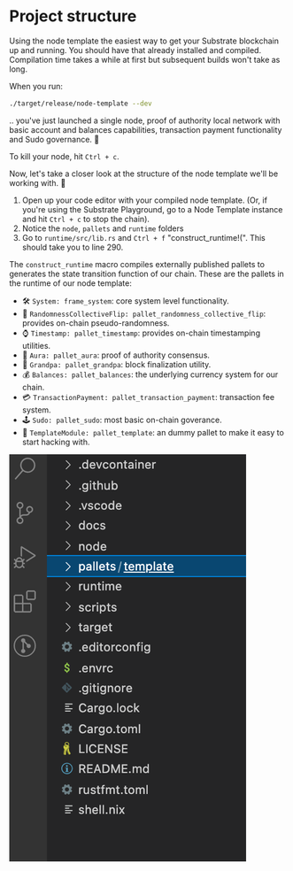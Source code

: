 # Project structure

Using the node template the easiest way to get your Substrate blockchain up and running.
You should have that already installed and compiled.
Compilation time takes a while at first but subsequent builds won't take as long.

When you run:
```bash
./target/release/node-template --dev
```

.. you've just launched a single node, proof of authority local network with basic account and balances capabilities, transaction payment functionality and Sudo governance. 👊

To kill your node, hit `Ctrl + c`.

Now, let's take a closer look at the structure of the node template we'll be working with. 👀

1. Open up your code editor with your compiled node template.
(Or, if you're using the Substrate Playground, go to a Node Template instance and hit `Ctrl + c` to stop the chain).
1. Notice the `node`, `pallets` and `runtime` folders
1. Go to `runtime/src/lib.rs` and `Ctrl + f` "construct_runtime!(".
This should take you to line 290.

The `construct_runtime` macro compiles externally published pallets to generates the state transition function of our chain.
These are the pallets in the runtime of our node template:

* 🛠 `System: frame_system`: core system level functionality.
* 🎲 `RandomnessCollectiveFlip: pallet_randomness_collective_flip`: provides on-chain pseudo-randomness.
* ⌚️ `Timestamp: pallet_timestamp`: provides on-chain timestamping utilities.
* 👮 `Aura: pallet_aura`: proof of authority consensus.
* 👴 `Grandpa: pallet_grandpa`: block finalization utility.
* 💰 `Balances: pallet_balances`: the underlying currency system for our chain.
* 💳 `TransactionPayment: pallet_transaction_payment`: transaction fee system.
* 🕹 `Sudo: pallet_sudo`: most basic on-chain goverance.
* 📄 `TemplateModule: pallet_template`: an dummy pallet to make it easy to start hacking with.


<!-- slide:break-40 -->
![project](../assets/structure.png)
